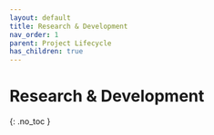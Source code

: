 ```yaml
---
layout: default
title: Research & Development
nav_order: 1
parent: Project Lifecycle
has_children: true
---
```


# Research & Development
{: .no_toc }